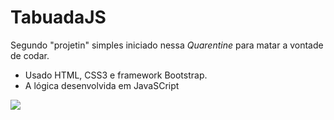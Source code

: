 # TabuadaJS

Segundo "projetin" simples iniciado nessa *Quarentine* para matar a vontade de codar.

* Usado HTML, CSS3 e framework Bootstrap.
* A lógica desenvolvida em JavaSCript

![](https://uploaddeimagens.com.br/imagens/WzuyExQ)
